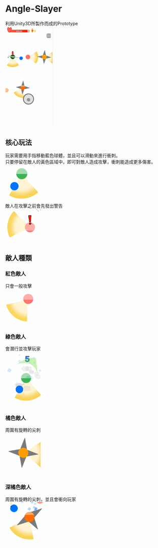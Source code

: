 # Angle-Slayer
利用Unity3D所製作而成的Prototype
<br>
<img src="https://github.com/michael54856/Angle-Slayer/blob/main/ReadmeImage/run.png" width="30%">

## 核心玩法
玩家需要用手指移動藍色球體，並且可以滑動來進行衝刺。
<br>
只要停留在敵人的黃色區域中，即可對敵人造成攻擊，衝刺能造成更多傷害。
<br>
![](https://github.com/michael54856/Angle-Slayer/blob/main/ReadmeImage/description1.png)
<br>
敵人在攻擊之前會先發出警告
<br>
![](https://github.com/michael54856/Angle-Slayer/blob/main/ReadmeImage/warning.png)

## 敵人種類

### 紅色敵人
只會一般攻擊
<br>
![](https://github.com/michael54856/Angle-Slayer/blob/main/ReadmeImage/red.png)
### 綠色敵人
會潛行並攻擊玩家
<br>
![](https://github.com/michael54856/Angle-Slayer/blob/main/ReadmeImage/green.png)
### 橘色敵人
周圍有旋轉的尖刺
<br>
![](https://github.com/michael54856/Angle-Slayer/blob/main/ReadmeImage/orange.png)
### 深橘色敵人
周圍有旋轉的尖刺，並且會衝向玩家
<br>
![](https://github.com/michael54856/Angle-Slayer/blob/main/ReadmeImage/orangeRush.png)